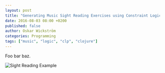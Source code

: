 ```yaml
---
layout: post
title: "Generating Music Sight Reading Exercises using Constraint Logic Programming in Clojure"
date: 2016-08-03 08:00 +0200
published: false
author: Oskar Wickström
categories: Programming
tags: ["music", "logic", "clp", "clojure"]
---
```


Foo bar baz.

<img alt="Sight Reading Example"
     src="/post-assets/music-clp-clojure/groups-trimmed.png"
     srcset="
         /post-assets/music-clp-clojure/groups-trimmed.png 1x,
         /post-assets/music-clp-clojure/groups-trimmed-2x.png 2x" />
